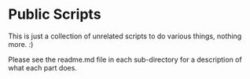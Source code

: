 # Public Scripts

This is just a collection of unrelated scripts to do various things, nothing more.  :)

Please see the readme.md file in each sub-directory for a description of what each part does.

